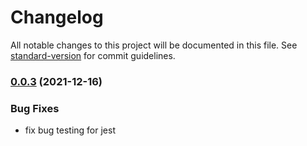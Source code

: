 # Changelog

All notable changes to this project will be documented in this file. See [standard-version](https://github.com/conventional-changelog/standard-version) for commit guidelines.

### [0.0.3](https://github.com/sutin1234/angular13-mock-service-worker/compare/v0.0.2...v0.0.3) (2021-12-16)

### Bug Fixes

- fix bug testing for jest
